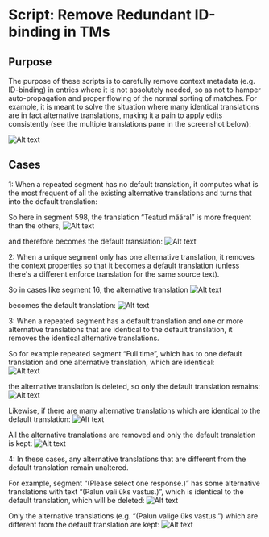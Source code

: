 # Script: Remove Redundant ID-binding in TMs

## Purpose 

The purpose of these scripts is to carefully remove context metadata (e.g. ID-binding) in entries where it is not absolutely needed, so as not to hamper auto-propagation and proper flowing of the normal sorting of matches. For example, it is meant to solve the situation where many identical translations are in fact alternative translations, making it a pain to apply edits consistently (see the multiple translations pane in the screenshot below):

<!-- https://imgur.com/zbNMc2R -->
![Alt text](https://i.imgur.com/zbNMc2R.png "Multiple translations with identical text")



## Cases

1: When a repeated segment has no default translation, it computes what is the most frequent of all the existing alternative translations and turns that into the default translation:

So here in segment 598, the translation “Teatud määral” is more frequent than the others, 
![Alt text](https://i.imgur.com/ZanccOS.png "x")

and therefore becomes the default translation:
![Alt text](https://i.imgur.com/FRIdRo6.png "x")


2: When a unique segment only has one alternative translation, it removes the context properties so that it becomes a default translation (unless there's a different enforce translation for the same source text).

So in cases like segment 16, the alternative translation
![Alt text](https://i.imgur.com/MzQGAoU.png "x")

becomes the default translation: 
![Alt text](https://i.imgur.com/SY6xLtX.png "x") 

3: When a repeated segment has a default translation and one or more alternative translations that are identical to the default translation, it removes the identical alternative translations.

So for example repeated segment “Full time”, which has to one default translation and one alternative translation, which are identical:\
![Alt text](https://i.imgur.com/7WScacQ.png "x") 

the alternative translation is deleted, so only the default translation remains:
![Alt text](https://i.imgur.com/RY70EuN.png "x") 

Likewise, if there are many alternative translations which are identical to the default translation:
![Alt text](https://i.imgur.com/C3UgLlI.png "x") 

All the alternative translations are removed and only the default translation is kept:
![Alt text](https://i.imgur.com/9MuTtz4.png "x") 


4: In these cases, any alternative translations that are different from the default translation remain unaltered.

For example, segment “(Please select one response.)” has some alternative translations with text “(Palun vali üks vastus.)”, which is identical to the default translation, which will be deleted:
![Alt text](https://i.imgur.com/rGkRqp7.png "x") 

Only the alternative translations (e.g. “(Palun valige üks vastus.”) which are different from the default translation are kept:
![Alt text](https://i.imgur.com/IjXUv95.png "x") 


 
